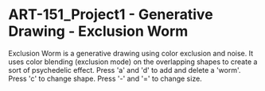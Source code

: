 # ART-151_Project1 - Generative Drawing - Exclusion Worm

Exclusion Worm is a generative drawing using color exclusion and noise. It uses color blending (exclusion mode) on the overlapping shapes to create a sort of psychedelic effect. 
Press 'a' and 'd' to add and delete a 'worm'. 
Press 'c' to change shape. 
Press '-' and '=' to change size.
